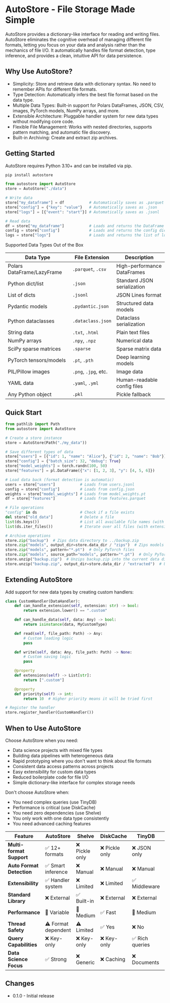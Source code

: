 # AutoStore - File Storage Made Simple

AutoStore provides a dictionary-like interface for reading and writing files.
AutoStore eliminates the cognitive overhead of managing different file formats, letting you focus on your data and
analysis rather than the mechanics of file I/O. It automatically handles file format detection, type inference, and
provides a clean, intuitive API for data persistence.

## Why Use AutoStore?

-   Simplicity: Store and retrieve data with dictionary syntax. No need to remember APIs for different file formats.
-   Type Detection: Automatically infers the best file format based on the data type.
-   Multiple Data Types: Built-in support for Polars DataFrames, JSON, CSV, images, PyTorch models, NumPy arrays, and more.
-   Extensible Architecture: Pluggable handler system for new data types without modifying core code.
-   Flexible File Management: Works with nested directories, supports pattern matching, and automatic file discovery.
-   Built-in Archiving: Create and extract zip archives.

## Getting Started

AutoStore requires Python 3.10+ and can be installed via pip.

```bash
pip install autostore
```

```python
from autostore import AutoStore
store = AutoStore("./data")

# Write data
store["my_dataframe"] = df           # Automatically saves as .parquet
store["config"] = {"key": "value"}   # Automatically saves as .json
store["logs"] = [{"event": "start"}] # Automatically saves as .jsonl

# Read data
df = store["my_dataframe"]           # Loads and returns the DataFrame
config = store["config"]             # Loads and returns the config dict
logs = store["logs"]                 # Loads and returns the list of logs
```

Supported Data Types Out of the Box

| Data Type                  | File Extension       | Description                 |
| -------------------------- | -------------------- | --------------------------- |
| Polars DataFrame/LazyFrame | `.parquet`, `.csv`   | High-performance DataFrames |
| Python dict/list           | `.json`              | Standard JSON serialization |
| List of dicts              | `.jsonl`             | JSON Lines format           |
| Pydantic models            | `.pydantic.json`     | Structured data models      |
| Python dataclasses         | `.dataclass.json`    | Dataclass serialization     |
| String data                | `.txt`, `.html`      | Plain text files            |
| NumPy arrays               | `.npy`, `.npz`       | Numerical data              |
| SciPy sparse matrices      | `.sparse`            | Sparse matrix data          |
| PyTorch tensors/models     | `.pt`, `.pth`        | Deep learning models        |
| PIL/Pillow images          | `.png`, `.jpg`, etc. | Image data                  |
| YAML data                  | `.yaml`, `.yml`      | Human-readable config files |
| Any Python object          | `.pkl`               | Pickle fallback             |

## Quick Start

```python
from pathlib import Path
from autostore import AutoStore

# Create a store instance
store = AutoStore(Path("./my_data"))

# Save different types of data
store["users"] = [{"id": 1, "name": "Alice"}, {"id": 2, "name": "Bob"}]  # → users.jsonl
store["config"] = {"batch_size": 32, "debug": True}                      # → config.json
store["model_weights"] = torch.randn(100, 50)                            # → model_weights.pt
store["features"] = pl.DataFrame({"x": [1, 2, 3], "y": [4, 5, 6]})       # → features.parquet

# Load data back (format detection is automatic)
users = store["users"]           # Loads from users.jsonl
config = store["config"]         # Loads from config.json
weights = store["model_weights"] # Loads from model_weights.pt
df = store["features"]           # Loads from features.parquet

# File operations
"config" in ds                   # Check if a file exists
del store["old_data"]            # Delete a file
list(ds.keys())                  # List all available file names (with and without extensions)
list(ds.iter_files())            # Iterate over all files (with extensions)

# Archive operations
store.zip("backup")  # Zips data directory to ../backup.zip
store.zip("models", output_dir=store.data_dir / "zips")  # Zips models directory into an output directory
store.zip("models", pattern="*.pt")  # Only PyTorch files
store.zip("models", source_path="models", pattern="*.pt")  # Only PyTorch files from a source subdirectory
store.unzip("backup.zip")  # Unzips backup.zip into the current data directory
store.unzip("backup.zip", output_dir=store.data_dir / "extracted")  # Unzips to a specified directory
```

## Extending AutoStore

Add support for new data types by creating custom handlers:

```python
class CustomHandler(DataHandler):
    def can_handle_extension(self, extension: str) -> bool:
        return extension.lower() == ".custom"

    def can_handle_data(self, data: Any) -> bool:
        return isinstance(data, MyCustomType)

    def read(self, file_path: Path) -> Any:
        # Custom loading logic
        pass

    def write(self, data: Any, file_path: Path) -> None:
        # Custom saving logic
        pass

    @property
    def extensions(self) -> List[str]:
        return [".custom"]

    @property
    def priority(self) -> int:
        return 10  # Higher priority means it will be tried first

# Register the handler
store.register_handler(CustomHandler())
```

## When to Use AutoStore

Choose AutoStore when you need:

-   Data science projects with mixed file types
-   Building data pipelines with heterogeneous data
-   Rapid prototyping where you don't want to think about file formats
-   Consistent data access patterns across projects
-   Easy extensibility for custom data types
-   Reduced boilerplate code for file I/O
-   Simple dictionary-like interface for complex storage needs

Don't choose AutoStore when:

-   You need complex queries (use TinyDB)
-   Performance is critical (use DiskCache)
-   You need zero dependencies (use Shelve)
-   You only work with one data type consistently
-   You need advanced caching features

| Feature                   | AutoStore           | Shelve         | DiskCache      | TinyDB          | PickleDB     | SQLiteDict     | Klepto         |
| ------------------------- | ------------------- | -------------- | -------------- | --------------- | ------------ | -------------- | -------------- |
| **Multi-format Support**  | ✅ 12+ formats      | ❌ Pickle only | ❌ Pickle only | ❌ JSON only    | ❌ JSON only | ❌ Pickle only | ❌ Pickle only |
| **Auto Format Detection** | ✅ Smart inference  | ❌ Manual      | ❌ Manual      | ❌ Manual       | ❌ Manual    | ❌ Manual      | ❌ Manual      |
| **Extensibility**         | ✅ Handler system   | ❌ Limited     | ❌ Limited     | ✅ Middleware   | ❌ Limited   | ❌ Limited     | ✅ Keymaps     |
| **Standard Library**      | ❌ External         | ✅ Built-in    | ❌ External    | ❌ External     | ❌ External  | ❌ External    | ❌ External    |
| **Performance**           | 🔶 Variable         | 🔶 Medium      | ✅ Fast        | 🔶 Medium       | 🔶 Medium    | 🔶 Medium      | ✅ Fast        |
| **Thread Safety**         | ⚠️ Format dependent | ⚠️ Limited     | ✅ Yes         | ❌ No           | ❌ No        | ✅ Yes         | ✅ Yes         |
| **Query Capabilities**    | ❌ Key-only         | ❌ Key-only    | ❌ Key-only    | ✅ Rich queries | ❌ Key-only  | ❌ Key-only    | ❌ Key-only    |
| **Data Science Focus**    | ✅ Strong           | ❌ Generic     | ❌ Caching     | ❌ Documents    | ❌ Generic   | ❌ Generic     | ✅ Scientific  |

## Changes

-   0.1.0 - Initial release
